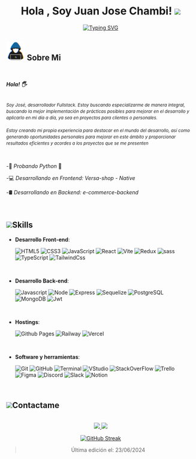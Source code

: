 
<h1 align="center"><b>Hola , Soy Juan Jose Chambi! </b><img src="https://media.giphy.com/media/hvRJCLFzcasrR4ia7z/giphy.gif" width="35"></h1>
<!--  -->
<p align="center">
<a href="https://git.io/typing-svg"><img src="https://readme-typing-svg.demolab.com?font=Poppins&weight=200&size=25&pause=1000&center=true&vCenter=true&random=false&width=700&height=100&lines=Desarrollador+Fullstack+%2F+Frontend;Curioso+-+Autodidacta+-+Dedicado+-+Automotivaci%C3%B3n;Aprendiendo+Tecnologias" alt="Typing SVG" /></a>
</p>

## <picture><img src = "https://github.com/0xAbdulKhalid/0xAbdulKhalid/raw/main/assets/mdImages/about_me.gif" width = 50px></picture> **Sobre Mi**

<br>

_**Hola! 🖐**_
<br><br>
<!-- <small >
_Soy Juan Jose, Desarrollador Fullstack/Frontend con enfoque en trabajo en equipo, curiosidad y dedicación. Mi experiencia no solo abarca el Frontend, sino también el Backend, Bases de Datos, metodologías ágiles, GIT, estructura de datos, algoritmos y frameworks.
<br><br>
He creado y colaborado en proyectos utilizando tecnologías como HTML/CSS, Sass, JavaScript, TypeScript, React, Redux Toolkit, Node, Express, Sequelize, PostgreSQL y MongoDB
<br/><br/>
Mi objetivo es continuar creciendo en este campo, expandiendo mi conocimiento y aplicándolo de manera práctica en proyectos futuros._	
</small> -->

<small> _Soy José, desarrollador Fullstack. Estoy buscando especializarme de manera integral, buscando la mejor implementación de prácticas posibles para mejorar en el desarrollo y aplicarlo en mi día a día, ya sea en proyectos para clientes o personales.
<br><br>
Estoy creando mi propia experiencia para destacar en el mundo del desarrollo, así como generando oportunidades personales para mejorar en este ámbito y proporcionar resultados eficientes y acordes a los proyectos que se me presenten_ </small>

<br/> 

 -🎈 _Probando Python_ 🐍 
 
 -💻 _Desarrollando en Frontend: Versa-shop - Native_
 
 -🛢 _Desarrollando en Backend: e-commerce-backend_
 
<!-- - _Practicando:_<br>
![MongoDB](https://img.shields.io/badge/MongoDB-4EA94B?style=for-the-badge&logo=mongodb&logoColor=white) --!>
<!-- - _Aprendiendo:_ <br> -->
 <!-- ![MongoDB](https://img.shields.io/badge/MongoDB-4EA94B?style=for-the-badge&logo=mongodb&logoColor=white) -->

<br>


## <img src="https://media2.giphy.com/media/QssGEmpkyEOhBCb7e1/giphy.gif?cid=ecf05e47a0n3gi1bfqntqmob8g9aid1oyj2wr3ds3mg700bl&rid=giphy.gif" width ="25"><b>Skills</b>

<p align="center">
 
- **Desarrollo Front-end**:


  ![HTML5](https://img.shields.io/badge/HTML5-E34F26?style=for-the-badge&logo=html5&logoColor=white)
  ![CSS3](https://img.shields.io/badge/CSS3-1572B6?style=for-the-badge&logo=css3&logoColor=white)
  ![JavaScript](https://img.shields.io/badge/JavaScript-323330?style=for-the-badge&logo=javascript&logoColor=F7DF1E)
  ![React](https://img.shields.io/badge/React-20232A?style=for-the-badge&logo=react&logoColor=61DAFB)
  ![Vite](https://img.shields.io/badge/Vite-B73BFE?style=for-the-badge&logo=vite&logoColor=FFD62E)
  ![Redux](https://img.shields.io/badge/Redux-593D88?style=for-the-badge&logo=redux&logoColor=white)
  ![sass](https://img.shields.io/badge/Sass-CC6699?style=for-the-badge&logo=sass&logoColor=white)
  ![TypeScript](https://img.shields.io/badge/TypeScript-007ACC?style=for-the-badge&logo=typescript&logoColor=white)
  ![TailwindCss](https://img.shields.io/badge/Tailwind_CSS-38B2AC?style=for-the-badge&logo=tailwind-css&logoColor=white)
  

<br>

- **Desarrollo Back-end**:
  
   ![Javascript](https://img.shields.io/badge/JavaScript-323330?style=for-the-badge&logo=javascript&logoColor=F7DF1E)
  ![Node](https://img.shields.io/badge/Node.js-339933?style=for-the-badge&logo=nodedotjs&logoColor=white)
  ![Express](https://img.shields.io/badge/Express.js-000000?style=for-the-badge&logo=express&logoColor=white)
  ![Sequelize](https://img.shields.io/badge/Sequelize-52B0E7?style=for-the-badge&logo=Sequelize&logoColor=white)
  ![PostgreSQL](https://img.shields.io/badge/PostgreSQL-316192?style=for-the-badge&logo=postgresql&logoColor=white)
  ![MongoDB](https://img.shields.io/badge/MongoDB-4EA94B?style=for-the-badge&logo=mongodb&logoColor=white)
  ![Jwt](https://img.shields.io/badge/JWT-000000?style=for-the-badge&logo=JSON%20web%20tokens&logoColor=white)
  

<br>

- **Hostings**:

    ![Github Pages](https://img.shields.io/badge/GitHub%20Pages-%23327FC7.svg?style=for-the-badge&logo=github&logoColor=white)
    ![Railway](https://img.shields.io/badge/Railway-131415?style=for-the-badge&logo=railway&logoColor=white)
    ![Vercel](https://img.shields.io/badge/Vercel-000000?style=for-the-badge&logo=vercel&logoColor=white)
    
<br>

- **Software y herramientas**:

    ![Git](https://img.shields.io/badge/git-%23F05033.svg?style=for-the-badge&logo=git&logoColor=white)
    ![GitHub](https://img.shields.io/badge/github-%23121011.svg?style=for-the-badge&logo=github&logoColor=white)
    ![Terminal](https://img.shields.io/badge/Terminal-%23054020?style=for-the-badge&logo=gnu-bash&logoColor=white)
    ![VStudio](https://img.shields.io/badge/Visual%20Studio%20Code-0078d7.svg?style=for-the-badge&logo=visual-studio-code&logoColor=white)
    ![StackOverFlow](https://img.shields.io/badge/Stack_Overflow-FE7A16?style=for-the-badge&logo=stack-overflow&logoColor=white)
    ![Trello](https://img.shields.io/badge/Trello-0052CC?style=for-the-badge&logo=trello&logoColor=white)
    ![Figma](https://img.shields.io/badge/Figma-F24E1E?style=for-the-badge&logo=figma&logoColor=white)
    ![Discord](https://img.shields.io/badge/Discord-5865F2?style=for-the-badge&logo=discord&logoColor=white)
    ![Slack](https://img.shields.io/badge/Slack-4A154B?style=for-the-badge&logo=slack&logoColor=white)
    ![Notion](https://img.shields.io/badge/Notion-000000?style=for-the-badge&logo=notion&logoColor=white)

<br>
</p>


	
## <img src="https://user-images.githubusercontent.com/74038190/243078651-2c0eef4b-7b75-42bd-9722-4bea97a2d532.gif" width ="45"><b>Contactame </b>
<br>
<div align='left'>

<div align="center" margin="30">

<!-- <a href="https://www.linkedin.com/in/juan-jose-chambi/" target="_blank" rel="noopener">
<img src="https://img.shields.io/badge/linkedin-%2300acee.svg?color=405DE6&style=for-the-badge&logo=linkedin&logoColor=white"/>
</a> -->

<a href="mailto:juanjosech.it@gmail.com" target="_blank" rel="noopener">
<img src="https://img.shields.io/badge/gmail-%23EA4335.svg?style=for-the-badge&logo=gmail&logoColor=white"/>
</a>


<a href="https://portafolio-juanjosechambi.vercel.app/" target="_blank" rel="noopener">
<img src="https://img.shields.io/badge/website-000000?style=for-the-badge&logo=About.me&logoColor=white"/>
</a>

</div>
<div align="center">

[![GitHub Streak](http://github-readme-streak-stats.herokuapp.com?user=JuanJoseChambi&theme=github-dark-blue&hide_border=verdadero&border_radius=10&locale=es&date_format=M%20j%5B%2C%20Y%5D&card_width=500)](https://git.io/streak-stats)

 
> Última edición el: 23/06/2024
